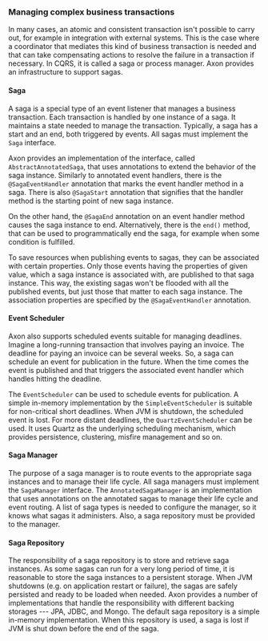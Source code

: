 ### Managing complex business transactions

In many cases, an atomic and consistent transaction isn't possible to carry out, for example in integration with external systems. This is the case where a coordinator that mediates this kind of business transaction is needed and that can take compensating actions to resolve the failure in a transaction if necessary. In CQRS, it is called a saga or process manager. Axon provides an infrastructure to support sagas.

#### Saga

A saga is a special type of an event listener that manages a business transaction. Each transaction is handled by one instance of a saga. It maintains a state needed to manage the transaction. Typically, a saga has a start and an end, both triggered by events. All sagas must implement the `Saga` interface.

Axon provides an implementation of the interface, called `AbstractAnnotatedSaga`, that uses annotations to extend the behavior of the saga instance. Similarly to annotated event handlers, there is the `@SagaEventHandler` annotation that marks the event handler method in a saga. There is also `@SagaStart` annotation that signifies that the handler method is the starting point of new saga instance.

On the other hand, the `@SagaEnd` annotation on an event handler method causes the saga instance to end. Alternatively, there is the `end()` method, that can be used to programmatically end the saga, for example when some condition is fulfilled.

To save resources when publishing events to sagas, they can be associated with certain properties. Only those events having the properties of given value, which a saga instance is associated with, are published to that saga instance. This way, the existing sagas won't be flooded with all the published events, but just those that matter to each saga instance. The association properties are specified by the `@SagaEventHandler` annotation.

#### Event Scheduler

Axon also supports scheduled events suitable for managing deadlines. Imagine a long-running transaction that involves paying an invoice. The deadline for paying an invoice can be several weeks. So, a saga can schedule an event for publication in the future. When the time comes the event is published and that triggers the associated event handler which handles hitting the deadline. 

The `EventScheduler` can be used to schedule events for publication. A simple in-memory implementation by the `SimpleEventScheduler` is suitable for non-critical short deadlines. When JVM is shutdown, the scheduled event is lost. For more distant deadlines, the `QuartzEventScheduler` can be used. It uses Quartz as the underlying scheduling mechanism, which provides persistence, clustering, misfire management and so on.

#### Saga Manager

The purpose of a saga manager is to route events to the appropriate saga instances and to manage their life cycle. All saga managers must implement the `SagaManager` interface. The `AnnotatedSagaManager` is an implementation that uses annotations on the annotated sagas to manage their life cycle and event routing. A list of saga types is needed to configure the manager, so it knows what sagas it administers. Also, a saga repository must be provided to the manager.

#### Saga Repository

The responsibility of a saga repository is to store and retrieve saga instances. As some sagas can run for a very long period of time, it is reasonable to store the saga instances to a persistent storage. When JVM shutdowns (e.g. on application restart or failure), the sagas are safely persisted and ready to be loaded when needed. Axon provides a number of implementations that handle the responsibility with different backing storages --- JPA, JDBC, and Mongo. The default saga repository is a simple in-memory implementation. When this repository is used, a saga is lost if JVM is shut down before the end of the saga.
